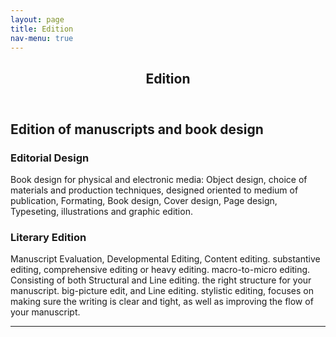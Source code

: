 ```yaml
---
layout: page
title: Edition
nav-menu: true
---
```


<!-- Main -->
<div id="main" class="alt">

<!-- One -->
<section id="one">
	<div class="inner">
		<header class="major">
			<h1>Edition</h1>
		</header>

<!-- Content -->
<h2 id="content">Edition of manuscripts and book design</h2> 
<!--<p>Edition of manuscripts and book design </p>-->
<div class="row">
	<div class="6u 12u$(small)">
		<h3>Editorial Design</h3>
		<p>Book design for physical and electronic media: Object design, choice of materials and production techniques, designed oriented to medium of publication, Formating, Book design, Cover design, Page design, Typeseting, illustrations and graphic edition. </p>
	</div>
	<div class="6u$ 12u$(small)">
		<h3>Literary Edition</h3>
		<p> Manuscript Evaluation, 
			Developmental Editing, 
			Content editing. substantive editing, comprehensive editing or heavy editing. macro-to-micro editing. Consisting of both Structural and Line editing. the right structure for your manuscript. big-picture edit, and  Line editing. stylistic editing, focuses on making sure the writing is clear and tight, as well as improving the flow of your manuscript.</p>


<hr class="major" />

